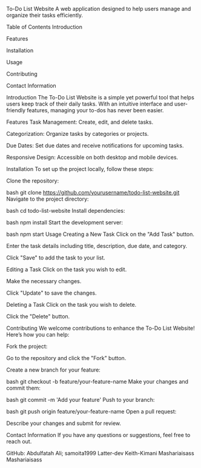 To-Do List Website
A web application designed to help users manage and organize their tasks efficiently.

Table of Contents
Introduction

Features

Installation

Usage

Contributing

Contact Information

Introduction
The To-Do List Website is a simple yet powerful tool that helps users keep track of their daily tasks. With an intuitive interface and user-friendly features, managing your to-dos has never been easier.

Features
Task Management: Create, edit, and delete tasks.

Categorization: Organize tasks by categories or projects.

Due Dates: Set due dates and receive notifications for upcoming tasks.

Responsive Design: Accessible on both desktop and mobile devices.

Installation
To set up the project locally, follow these steps:

Clone the repository:

bash
git clone https://github.com/yourusername/todo-list-website.git
Navigate to the project directory:

bash
cd todo-list-website
Install dependencies:

bash
npm install
Start the development server:

bash
npm start
Usage
Creating a New Task
Click on the "Add Task" button.

Enter the task details including title, description, due date, and category.

Click "Save" to add the task to your list.

Editing a Task
Click on the task you wish to edit.

Make the necessary changes.

Click "Update" to save the changes.

Deleting a Task
Click on the task you wish to delete.

Click the "Delete" button.

Contributing
We welcome contributions to enhance the To-Do List Website! Here’s how you can help:

Fork the project:

Go to the repository and click the "Fork" button.

Create a new branch for your feature:

bash
git checkout -b feature/your-feature-name
Make your changes and commit them:

bash
git commit -m 'Add your feature'
Push to your branch:

bash
git push origin feature/your-feature-name
Open a pull request:

Describe your changes and submit for review.

Contact Information
If you have any questions or suggestions, feel free to reach out.

GitHub: 
Abdulfatah Ali;
samoita1999
Latter-dev
Keith-Kimani
Mashariaisass
Mashariaisass



